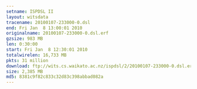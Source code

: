 ```yaml
---
setname: ISPDSL II
layout: witsdata
tracename: 20100107-233000-0.dsl
end: Fri Jan  8 13:00:01 2010
originalname: 20100107-233000-0.dsl.erf
gzsize: 983 MB
len: 0:30:00
start: Fri Jan  8 12:30:01 2010
totalwirelen: 16,733 MB
pkts: 31 million
download: ftp://wits.cs.waikato.ac.nz/ispdsl/2/20100107-233000-0.dsl.erf.gz
size: 2,385 MB
md5: 8381c9f82c833c32d83c398abbad082a
---
```

